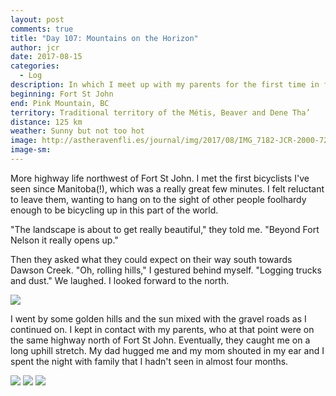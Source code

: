 ```yaml
---
layout: post
comments: true
title: "Day 107: Mountains on the Horizon"
author: jcr
date: 2017-08-15
categories:
  - Log
description: In which I meet up with my parents for the first time in four months, and promptly forget to photograph them.
beginning: Fort St John
end: Pink Mountain, BC
territory: Traditional territory of the Métis, Beaver and Dene Tha’
distance: 125 km
weather: Sunny but not too hot
image: http://astheravenfli.es/journal/img/2017/08/IMG_7182-JCR-2000-72-web.jpg
image-sm:
---
```


More highway life northwest of Fort St John. I met the first bicyclists I've seen since Manitoba(!), which was a really great few minutes. I felt reluctant to leave them, wanting to hang on to the sight of other people foolhardy enough to be bicycling up in this part of the world. 

"The landscape is about to get really beautiful," they told me. "Beyond Fort Nelson it really opens up."

Then they asked what they could expect on their way south towards Dawson Creek. "Oh, rolling hills," I gestured behind myself. "Logging trucks and dust." We laughed. I looked forward to the north.

<img src="http://astheravenfli.es/journal/img/2017/08/IMG_7152-JCR-2000-72-web.jpg">

I went by some golden hills and the sun mixed with the gravel roads as I continued on. I kept in contact with my parents, who at that point were on the same highway north of Fort St John. Eventually, they caught me on a long uphill stretch. My dad hugged me and my mom shouted in my ear and I spent the night with family that I hadn't seen in almost four months.

<img src="http://astheravenfli.es/journal/img/2017/08/IMG_7124-JCR-2000-72-web.jpg">

<img src="http://astheravenfli.es/journal/img/2017/08/IMG_7130-JCR-2000-72-web.jpg">

<img src="http://astheravenfli.es/journal/img/2017/08/IMG_7142-JCR-2000-72-web.jpg">